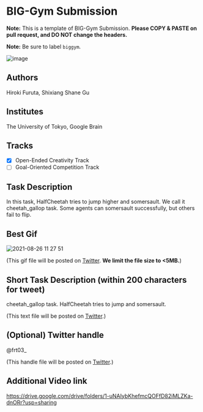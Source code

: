 # BIG-Gym Submission
**Note:** This is a template of BIG-Gym Submission. **Please COPY & PASTE on pull request, and DO NOT change the headers.**

**Note:** Be sure to label `biggym`.

![image](https://user-images.githubusercontent.com/33809149/139875639-5e995cd3-56ea-445d-ab08-1f69858f1e96.png)


## Authors
Hiroki Furuta, Shixiang Shane Gu

## Institutes
The University of Tokyo, Google Brain

## Tracks
- [x] Open-Ended Creativity Track
- [ ] Goal-Oriented Competition Track

## Task Description
In this task, HalfCheetah tries to jump higher and somersault. We call it cheetah_gallop task. Some agents can somersault successfully, but others fail to flip.

## Best Gif
![2021-08-26 11 27 51](https://user-images.githubusercontent.com/33809149/139874629-1f2c9e97-7f1e-453a-8ebb-f12dff707c77.gif)

(This gif file will be posted on [Twitter](https://twitter.com/biggym2021). **We limit the file size to <5MB.**)

## Short Task Description (within 200 characters for tweet)
cheetah_gallop task. HalfCheetah tries to jump and somersault.

(This text file will be posted on [Twitter](https://twitter.com/biggym2021).)

## (Optional) Twitter handle
@frt03_

(This handle file will be posted on [Twitter](https://twitter.com/biggym2021).)

## Additional Video link
https://drive.google.com/drive/folders/1-uNAIybKhefmcQOFfD82iMLZKa-dnORr?usp=sharing
